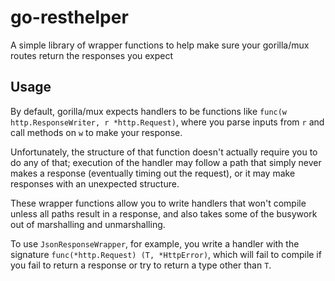 # go-resthelper
A simple library of wrapper functions to help make sure your gorilla/mux routes return the responses you expect

## Usage
By default, gorilla/mux expects handlers to be functions like `func(w http.ResponseWriter, r *http.Request)`, where you parse inputs from `r` and call methods on `w` to make your response.

Unfortunately, the structure of that function doesn't actually require you to do any of that; execution of the handler may follow a path that simply never makes a response (eventually timing out the request), or it may make responses with an unexpected structure.

These wrapper functions allow you to write handlers that won't compile unless all paths result in a response, and also takes some of the busywork out of marshalling and unmarshalling.

To use `JsonResponseWrapper`, for example, you write a handler with the signature `func(*http.Request) (T, *HttpError)`, which will fail to compile if you fail to return a response or try to return a type other than `T`.
